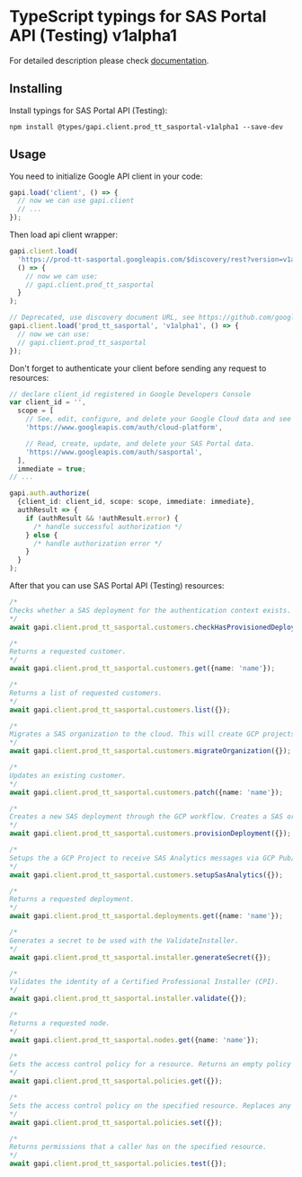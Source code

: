 # TypeScript typings for SAS Portal API (Testing) v1alpha1

For detailed description please check [documentation](https://developers.google.com/spectrum-access-system/).

## Installing

Install typings for SAS Portal API (Testing):

```
npm install @types/gapi.client.prod_tt_sasportal-v1alpha1 --save-dev
```

## Usage

You need to initialize Google API client in your code:

```typescript
gapi.load('client', () => {
  // now we can use gapi.client
  // ...
});
```

Then load api client wrapper:

```typescript
gapi.client.load(
  'https://prod-tt-sasportal.googleapis.com/$discovery/rest?version=v1alpha1',
  () => {
    // now we can use:
    // gapi.client.prod_tt_sasportal
  }
);
```

```typescript
// Deprecated, use discovery document URL, see https://github.com/google/google-api-javascript-client/blob/master/docs/reference.md#----gapiclientloadname----version----callback--
gapi.client.load('prod_tt_sasportal', 'v1alpha1', () => {
  // now we can use:
  // gapi.client.prod_tt_sasportal
});
```

Don't forget to authenticate your client before sending any request to resources:

```typescript
// declare client_id registered in Google Developers Console
var client_id = '',
  scope = [
    // See, edit, configure, and delete your Google Cloud data and see the email address for your Google Account.
    'https://www.googleapis.com/auth/cloud-platform',

    // Read, create, update, and delete your SAS Portal data.
    'https://www.googleapis.com/auth/sasportal',
  ],
  immediate = true;
// ...

gapi.auth.authorize(
  {client_id: client_id, scope: scope, immediate: immediate},
  authResult => {
    if (authResult && !authResult.error) {
      /* handle successful authorization */
    } else {
      /* handle authorization error */
    }
  }
);
```

After that you can use SAS Portal API (Testing) resources: <!-- TODO: make this work for multiple namespaces -->

```typescript
/*
Checks whether a SAS deployment for the authentication context exists.
*/
await gapi.client.prod_tt_sasportal.customers.checkHasProvisionedDeployment({});

/*
Returns a requested customer.
*/
await gapi.client.prod_tt_sasportal.customers.get({name: 'name'});

/*
Returns a list of requested customers.
*/
await gapi.client.prod_tt_sasportal.customers.list({});

/*
Migrates a SAS organization to the cloud. This will create GCP projects for each deployment and associate them. The SAS Organization is linked to the gcp project that called the command. go/sas-legacy-customer-migration
*/
await gapi.client.prod_tt_sasportal.customers.migrateOrganization({});

/*
Updates an existing customer.
*/
await gapi.client.prod_tt_sasportal.customers.patch({name: 'name'});

/*
Creates a new SAS deployment through the GCP workflow. Creates a SAS organization if an organization match is not found.
*/
await gapi.client.prod_tt_sasportal.customers.provisionDeployment({});

/*
Setups the a GCP Project to receive SAS Analytics messages via GCP Pub/Sub with a subscription to BigQuery. All the Pub/Sub topics and BigQuery tables are created automatically as part of this service.
*/
await gapi.client.prod_tt_sasportal.customers.setupSasAnalytics({});

/*
Returns a requested deployment.
*/
await gapi.client.prod_tt_sasportal.deployments.get({name: 'name'});

/*
Generates a secret to be used with the ValidateInstaller.
*/
await gapi.client.prod_tt_sasportal.installer.generateSecret({});

/*
Validates the identity of a Certified Professional Installer (CPI).
*/
await gapi.client.prod_tt_sasportal.installer.validate({});

/*
Returns a requested node.
*/
await gapi.client.prod_tt_sasportal.nodes.get({name: 'name'});

/*
Gets the access control policy for a resource. Returns an empty policy if the resource exists and does not have a policy set.
*/
await gapi.client.prod_tt_sasportal.policies.get({});

/*
Sets the access control policy on the specified resource. Replaces any existing policy.
*/
await gapi.client.prod_tt_sasportal.policies.set({});

/*
Returns permissions that a caller has on the specified resource.
*/
await gapi.client.prod_tt_sasportal.policies.test({});
```
